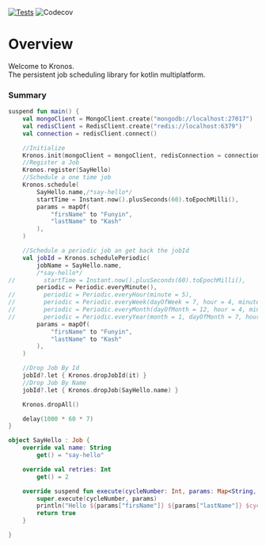[![Tests](https://github.com/funyin/Kronos/actions/workflows/test.yml/badge.svg)](https://github.com/funyin/Kronos/actions/workflows/test.yml) ![Codecov](https://img.shields.io/codecov/c/github/funyin/Kronos)


# Overview

Welcome to Kronos.\
The persistent job scheduling library for kotlin multiplatform.


### Summary

```kotlin
suspend fun main() {
    val mongoClient = MongoClient.create("mongodb://localhost:27017")
    val redisClient = RedisClient.create("redis://localhost:6379")
    val connection = redisClient.connect()

    //Initialize
    Kronos.init(mongoClient = mongoClient, redisConnection = connection)
    //Register a Job
    Kronos.register(SayHello)
    //Schedule a one time job
    Kronos.schedule(
        SayHello.name,/*say-hello*/
        startTime = Instant.now().plusSeconds(60).toEpochMilli(),
        params = mapOf(
            "firsName" to "Funyin",
            "lastName" to "Kash"
        ),
    )

    //Schedule a periodic job an get back the jobId
    val jobId = Kronos.schedulePeriodic(
        jobName = SayHello.name,
        /*say-hello*/
//        startTime = Instant.now().plusSeconds(60).toEpochMilli(),
        periodic = Periodic.everyMinute(),
//        periodic = Periodic.everyHour(minute = 5),
//        periodic = Periodic.everyWeek(dayOfWeek = 7, hour = 4, minute = 2),
//        periodic = Periodic.everyMonth(dayOfMonth = 12, hour = 4, minute = 2),
//        periodic = Periodic.everyYear(month = 1, dayOfMonth = 7, hour = 4, minute = 2),
        params = mapOf(
            "firsName" to "Funyin",
            "lastName" to "Kash"
        ),
    )

    //Drop Job By Id
    jobId?.let { Kronos.dropJobId(it) }
    //Drop Job By Name
    jobId?.let { Kronos.dropJob(SayHello.name) }

    Kronos.dropAll()

    delay(1000 * 60 * 7)
}

object SayHello : Job {
    override val name: String
        get() = "say-hello"

    override val retries: Int
        get() = 2

    override suspend fun execute(cycleNumber: Int, params: Map<String, Any>): Boolean {
        super.execute(cycleNumber, params)
        println("Hello ${params["firsName"]} ${params["lastName"]} $cycleNumber")
        return true
    }

}
```
